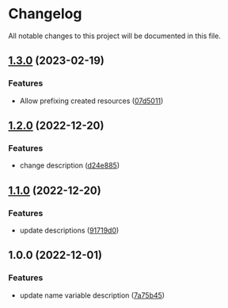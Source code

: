 # Changelog

All notable changes to this project will be documented in this file.

## [1.3.0](https://github.com/gofireflyio/terraform-google-firefly-gcp-read-only/compare/v1.2.0...v1.3.0) (2023-02-19)


### Features

* Allow prefixing created resources ([07d5011](https://github.com/gofireflyio/terraform-google-firefly-gcp-read-only/commit/07d5011883b82daac751e16cb1342000d87a06f4))

## [1.2.0](https://github.com/gofireflyio/terraform-google-firefly-gcp-read-only/compare/v1.1.0...v1.2.0) (2022-12-20)


### Features

* change description ([d24e885](https://github.com/gofireflyio/terraform-google-firefly-gcp-read-only/commit/d24e885fae615b006edd06fd057a7e08d4d4000c))

## [1.1.0](https://github.com/gofireflyio/terraform-google-firefly-gcp-read-only/compare/v1.0.0...v1.1.0) (2022-12-20)


### Features

* update descriptions ([91719d0](https://github.com/gofireflyio/terraform-google-firefly-gcp-read-only/commit/91719d04de18475ebe46036b9dc95cdb14ad63f1))

## 1.0.0 (2022-12-01)


### Features

* update name variable description ([7a75b45](https://github.com/gofireflyio/terraform-google-firefly-gcp-read-only/commit/7a75b4540b1294e9d456b7310920b174d03ff361))
